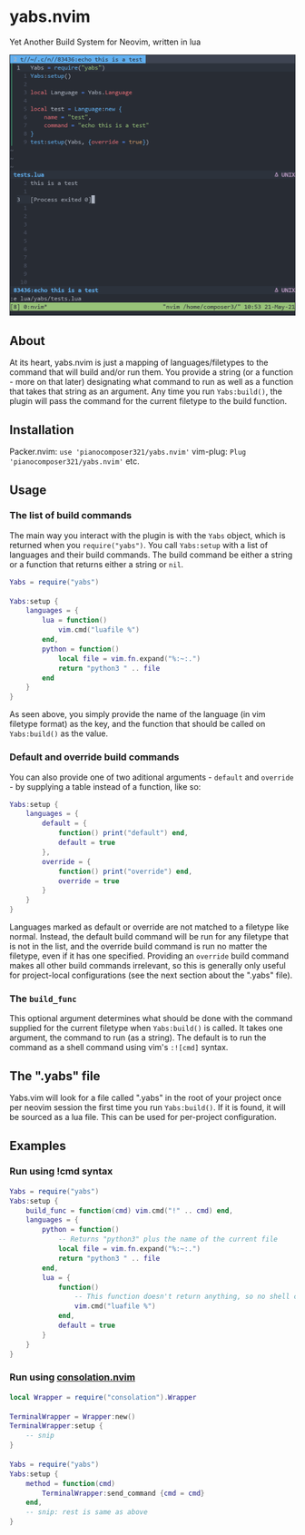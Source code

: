 # yabs.nvim

Yet Another Build System for Neovim, written in lua

![screenshot](./screenshot.png)

## About

At its heart, yabs.nvim is just a mapping of languages/filetypes to the command that will build and/or run them. You provide a string (or a function - more on that later) designating what command to run as well as a function that takes that string as an argument. Any time you run `Yabs:build()`, the plugin will pass the command for the current filetype to the build function.

## Installation
Packer.nvim:
`use 'pianocomposer321/yabs.nvim'`
vim-plug:
`Plug 'pianocomposer321/yabs.nvim'`
etc.

## Usage

### The list of build commands
The main way you interact with the plugin is with the `Yabs` object, which is returned when you `require("yabs")`. You call `Yabs:setup` with a list of languages and their build commands. The build command be either a string or a function that returns either a string or `nil`.

```lua
Yabs = require("yabs")

Yabs:setup {
    languages = {
        lua = function()
            vim.cmd("luafile %")
        end,
        python = function()
            local file = vim.fn.expand("%:~:.")
            return "python3 " .. file
        end
    }
}
```

As seen above, you simply provide the name of the language (in vim filetype format) as the key, and the function that should be called on `Yabs:build()` as the value.

### Default and override build commands
You can also provide one of two aditional arguments - `default` and `override` - by supplying a table instead of a function, like so:

```lua
Yabs:setup {
    languages = {
        default = {
            function() print("default") end,
            default = true
        },
        override = {
            function() print("override") end,
            override = true
        }
    }
}
```

Languages marked as default or override are not matched to a filetype like normal. Instead, the default build command will be run for any filetype that is not in the list, and the override build command is run no matter the filetype, even if it has one specified. Providing an `override` build command makes all other build commands irrelevant, so this is generally only useful for project-local configurations (see the next section about the ".yabs" file).

### The `build_func`
This optional argument determines what should be done with the command supplied for the current filetype when `Yabs:build()` is called. It takes one argument, the command to run (as a string). The default is to run the command as a shell command using vim's `:![cmd]` syntax.

## The ".yabs" file
Yabs.vim will look for a file called ".yabs" in the root of your project once per neovim session the first time you run `Yabs:build()`. If it is found, it will be sourced as a lua file. This can be used for per-project configuration.

## Examples

### Run using !cmd syntax
```lua
Yabs = require("yabs")
Yabs:setup {
    build_func = function(cmd) vim.cmd("!" .. cmd) end,
    languages = {
        python = function()
            -- Returns "python3" plus the name of the current file
            local file = vim.fn.expand("%:~:.")
            return "python3 " .. file
        end,
        lua = {
            function()
                -- This function doesn't return anything, so no shell commands will be run
                vim.cmd("luafile %")
            end,
            default = true
        }
    }
}
```

### Run using [consolation.nvim](https://github.com/pianocomposer321/consolation.nvim)
```lua
local Wrapper = require("consolation").Wrapper

TerminalWrapper = Wrapper:new()
TerminalWrapper:setup {
    -- snip
}

Yabs = require("yabs")
Yabs:setup {
    method = function(cmd)
        TerminalWrapper:send_command {cmd = cmd}
    end,
    -- snip: rest is same as above
}
```
